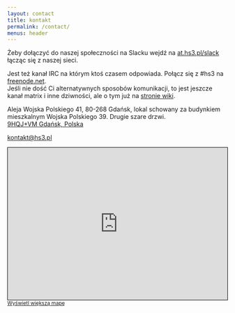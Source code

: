 ```yaml
---
layout: contact
title: kontakt
permalink: /contact/
menus: header
---
```




Żeby dołączyć do naszej społeczności na Slacku wejdź na [at.hs3.pl/slack](https://at.hs3.pl/slack) łącząc się z naszej sieci.  

Jest też kanał IRC na którym ktoś czasem odpowiada. Połącz się z #hs3 na [freenode.net](https://freenode.net).  
Jeśli nie dość Ci alternatywnych sposobów komunikacji, to jest jeszcze kanał matrix i inne dziwności, ale o tym już na [stronie wiki](https://wiki.hs3.pl/organizacja/komunikator).

Aleja Wojska Polskiego 41, 80-268 Gdańsk, lokal schowany za budynkiem mieszkalnym Wojska Polskiego 39. Drugie szare drzwi.  
[9HQJ+VM Gdańsk, Polska](https://plus.codes/9F6W9HQJ+VM)

[kontakt@hs3.pl](mailto:kontakt@hs3.pl?Subject=Strona%20HS3%20kontakt)

<iframe width="100%" height="350" frameborder="0" scrolling="no" marginheight="0" marginwidth="0" src="https://www.openstreetmap.org/export/embed.html?bbox=18.557796478271488%2C54.3820319791309%2C18.60569000244141%2C54.39729983079478&amp;layer=transportmap&amp;marker=54.38966661504305%2C18.581743240356445" style="border: 1px solid black"></iframe><br/><small><a href="https://www.openstreetmap.org/?mlat=54.3897&amp;mlon=18.5817#map=15/54.3897/18.5817&amp;layers=T">Wyświetl większą mapę</a></small>
